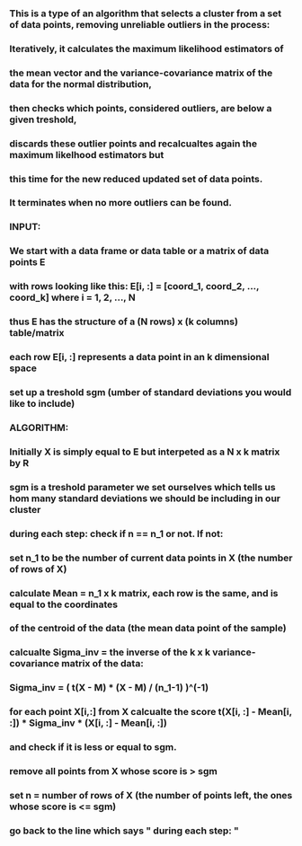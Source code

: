 ### This is a type of an algorithm that selects a cluster from a set of data points, removing unreliable outliers in the process: 
### Iteratively, it calculates the maximum likelihood estimators of 
### the mean vector and the variance-covariance matrix of the data for the normal distribution,
### then checks which points, considered outliers, are below a given treshold,
### discards these outlier points and recalcualtes again the maximum likelhood estimators but
### this time for the new reduced updated set of data points. 
### It terminates when no more outliers can be found.   

### INPUT:
### We start with a data frame or data table or a matrix of data points E
### with rows looking like this: E[i, :] = [coord_1, coord_2, ..., coord_k] where i = 1, 2, ..., N
### thus E has the structure of a (N rows) x (k columns) table/matrix
### each row  E[i, :] represents a data point in an k dimensional space 
### set up a treshold sgm (umber of standard deviations you would like to include)
###
### ALGORITHM:
### Initially X is simply equal to E but interpeted as a N x k matrix by R
### sgm is a treshold parameter we set ourselves which tells us hom many standard deviations we should be including in our cluster
### during each step: check if n == n_1 or not. If not:
### set n_1 to be the number of current data points in X (the number of rows of X)
### calculate Mean = n_1 x k matrix, each row is the same, and is equal to the coordinates 
### of the centroid of the data (the mean data point of the sample) 
### calcualte Sigma_inv = the inverse of the k x k variance-covariance matrix of the data:
### Sigma_inv = ( t(X - M) * (X - M) / (n_1-1) )^(-1)
### for each point X[i,:] from X calcualte the score t(X[i, :] - Mean[i, :]) * Sigma_inv * (X[i, :] - Mean[i, :])
### and check if it is less or equal to sgm. 
### remove all points from X whose score is > sgm 
### set n = number of rows of X (the number of points left, the ones whose score is  <= sgm)
### go back to the line which says " during each step: "
